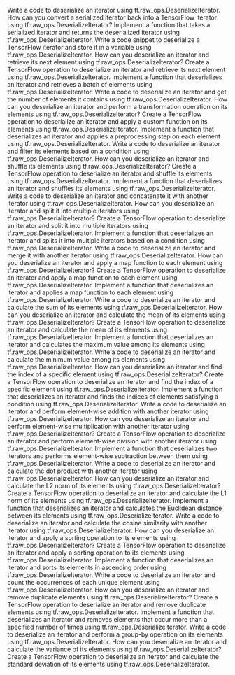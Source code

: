 Write a code to deserialize an iterator using tf.raw_ops.DeserializeIterator.
How can you convert a serialized iterator back into a TensorFlow iterator using tf.raw_ops.DeserializeIterator?
Implement a function that takes a serialized iterator and returns the deserialized iterator using tf.raw_ops.DeserializeIterator.
Write a code snippet to deserialize a TensorFlow iterator and store it in a variable using tf.raw_ops.DeserializeIterator.
How can you deserialize an iterator and retrieve its next element using tf.raw_ops.DeserializeIterator?
Create a TensorFlow operation to deserialize an iterator and retrieve its next element using tf.raw_ops.DeserializeIterator.
Implement a function that deserializes an iterator and retrieves a batch of elements using tf.raw_ops.DeserializeIterator.
Write a code to deserialize an iterator and get the number of elements it contains using tf.raw_ops.DeserializeIterator.
How can you deserialize an iterator and perform a transformation operation on its elements using tf.raw_ops.DeserializeIterator?
Create a TensorFlow operation to deserialize an iterator and apply a custom function on its elements using tf.raw_ops.DeserializeIterator.
Implement a function that deserializes an iterator and applies a preprocessing step on each element using tf.raw_ops.DeserializeIterator.
Write a code to deserialize an iterator and filter its elements based on a condition using tf.raw_ops.DeserializeIterator.
How can you deserialize an iterator and shuffle its elements using tf.raw_ops.DeserializeIterator?
Create a TensorFlow operation to deserialize an iterator and shuffle its elements using tf.raw_ops.DeserializeIterator.
Implement a function that deserializes an iterator and shuffles its elements using tf.raw_ops.DeserializeIterator.
Write a code to deserialize an iterator and concatenate it with another iterator using tf.raw_ops.DeserializeIterator.
How can you deserialize an iterator and split it into multiple iterators using tf.raw_ops.DeserializeIterator?
Create a TensorFlow operation to deserialize an iterator and split it into multiple iterators using tf.raw_ops.DeserializeIterator.
Implement a function that deserializes an iterator and splits it into multiple iterators based on a condition using tf.raw_ops.DeserializeIterator.
Write a code to deserialize an iterator and merge it with another iterator using tf.raw_ops.DeserializeIterator.
How can you deserialize an iterator and apply a map function to each element using tf.raw_ops.DeserializeIterator?
Create a TensorFlow operation to deserialize an iterator and apply a map function to each element using tf.raw_ops.DeserializeIterator.
Implement a function that deserializes an iterator and applies a map function to each element using tf.raw_ops.DeserializeIterator.
Write a code to deserialize an iterator and calculate the sum of its elements using tf.raw_ops.DeserializeIterator.
How can you deserialize an iterator and calculate the mean of its elements using tf.raw_ops.DeserializeIterator?
Create a TensorFlow operation to deserialize an iterator and calculate the mean of its elements using tf.raw_ops.DeserializeIterator.
Implement a function that deserializes an iterator and calculates the maximum value among its elements using tf.raw_ops.DeserializeIterator.
Write a code to deserialize an iterator and calculate the minimum value among its elements using tf.raw_ops.DeserializeIterator.
How can you deserialize an iterator and find the index of a specific element using tf.raw_ops.DeserializeIterator?
Create a TensorFlow operation to deserialize an iterator and find the index of a specific element using tf.raw_ops.DeserializeIterator.
Implement a function that deserializes an iterator and finds the indices of elements satisfying a condition using tf.raw_ops.DeserializeIterator.
Write a code to deserialize an iterator and perform element-wise addition with another iterator using tf.raw_ops.DeserializeIterator.
How can you deserialize an iterator and perform element-wise multiplication with another iterator using tf.raw_ops.DeserializeIterator?
Create a TensorFlow operation to deserialize an iterator and perform element-wise division with another iterator using tf.raw_ops.DeserializeIterator.
Implement a function that deserializes two iterators and performs element-wise subtraction between them using tf.raw_ops.DeserializeIterator.
Write a code to deserialize an iterator and calculate the dot product with another iterator using tf.raw_ops.DeserializeIterator.
How can you deserialize an iterator and calculate the L2 norm of its elements using tf.raw_ops.DeserializeIterator?
Create a TensorFlow operation to deserialize an iterator and calculate the L1 norm of its elements using tf.raw_ops.DeserializeIterator.
Implement a function that deserializes an iterator and calculates the Euclidean distance between its elements using tf.raw_ops.DeserializeIterator.
Write a code to deserialize an iterator and calculate the cosine similarity with another iterator using tf.raw_ops.DeserializeIterator.
How can you deserialize an iterator and apply a sorting operation to its elements using tf.raw_ops.DeserializeIterator?
Create a TensorFlow operation to deserialize an iterator and apply a sorting operation to its elements using tf.raw_ops.DeserializeIterator.
Implement a function that deserializes an iterator and sorts its elements in ascending order using tf.raw_ops.DeserializeIterator.
Write a code to deserialize an iterator and count the occurrences of each unique element using tf.raw_ops.DeserializeIterator.
How can you deserialize an iterator and remove duplicate elements using tf.raw_ops.DeserializeIterator?
Create a TensorFlow operation to deserialize an iterator and remove duplicate elements using tf.raw_ops.DeserializeIterator.
Implement a function that deserializes an iterator and removes elements that occur more than a specified number of times using tf.raw_ops.DeserializeIterator.
Write a code to deserialize an iterator and perform a group-by operation on its elements using tf.raw_ops.DeserializeIterator.
How can you deserialize an iterator and calculate the variance of its elements using tf.raw_ops.DeserializeIterator?
Create a TensorFlow operation to deserialize an iterator and calculate the standard deviation of its elements using tf.raw_ops.DeserializeIterator.